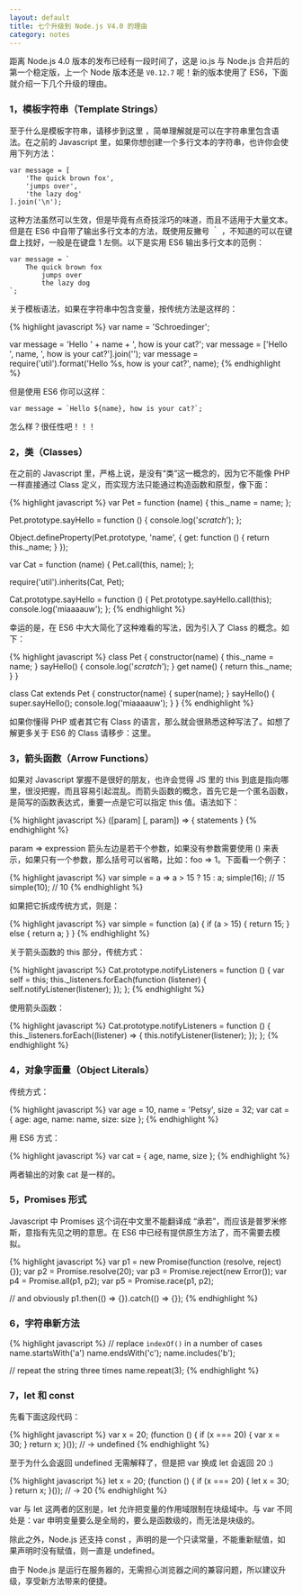 ```yaml
---
layout: default
title: 七个升级到 Node.js V4.0 的理由
category: notes
---
```


距离 Node.js 4.0 版本的发布已经有一段时间了，这是 io.js 与 Node.js 合并后的第一个稳定版，上一个 Node 版本还是 `V0.12.7` 呢！新的版本使用了 ES6，下面就介绍一下几个升级的理由。

### 1，模板字符串（Template Strings）

至于什么是模板字符串，请移步到这里 ，简单理解就是可以在字符串里包含语法。在之前的 Javascript 里，如果你想创建一个多行文本的字符串，也许你会使用下列方法：

    var message = [
        'The quick brown fox',
        'jumps over',
        'the lazy dog'
    ].join('\n');

这种方法虽然可以生效，但是毕竟有点奇技淫巧的味道，而且不适用于大量文本。但是在 ES6 中自带了输出多行文本的方法，既使用反撇号 ｀ ，不知道的可以在键盘上找好，一般是在键盘 1 左侧。以下是实用 ES6 输出多行文本的范例：

    var message = `
        The quick brown fox
            jumps over
            the lazy dog
    `;

关于模板语法，如果在字符串中包含变量，按传统方法是这样的：

{% highlight javascript %}
var name = 'Schroedinger';

var message = 'Hello ' + name + ', how is your cat?';
var message = ['Hello ', name, ', how is your cat?'].join('');
var message = require('util').format('Hello %s, how is your cat?', name);
{% endhighlight %}

但是使用 ES6 你可以这样：

    var message = `Hello ${name}, how is your cat?`;

怎么样？很任性吧！！！

### 2，类（Classes）

在之前的 Javascript 里，严格上说，是没有“类”这一概念的，因为它不能像 PHP 一样直接通过 Class 定义，而实现方法只能通过构造函数和原型，像下面：

{% highlight javascript %}
var Pet = function (name) {
    this._name = name;
};

Pet.prototype.sayHello = function () {
    console.log('*scratch*');
};

Object.defineProperty(Pet.prototype, 'name', {
  get: function () {
    return this._name;
  }
});


var Cat = function (name) {
    Pet.call(this, name);
};

require('util').inherits(Cat, Pet);

Cat.prototype.sayHello = function () {
    Pet.prototype.sayHello.call(this);
    console.log('miaaaauw');
};
{% endhighlight %}

幸运的是，在 ES6 中大大简化了这种难看的写法，因为引入了 Class 的概念。如下：

{% highlight javascript %}
class Pet {
    constructor(name) {
        this._name = name;
    }
    sayHello() {
        console.log('*scratch*');
    }
    get name() {
        return this._name;
    }
}

class Cat extends Pet {
    constructor(name) {
        super(name);
    }
    sayHello() {
        super.sayHello();
        console.log('miaaaauw');
    }
}
{% endhighlight %}

如果你懂得 PHP 或者其它有 Class 的语言，那么就会很熟悉这种写法了。如想了解更多关于 ES6 的 Class 请移步：这里。

### 3，箭头函数（Arrow Functions）

如果对 Javascript 掌握不是很好的朋友，也许会觉得 JS 里的 this 到底是指向哪里，很没把握，而且容易引起混乱。而箭头函数的概念，首先它是一个匿名函数，是简写的函数表达式，重要一点是它可以指定 this 值。语法如下：

{% highlight javascript %}
([param] [, param]) => {
   statements
}
{% endhighlight %}

param => expression
箭头左边是若干个参数，如果没有参数需要使用 () 来表示，如果只有一个参数，那么括号可以省略，比如：foo => 1。下面看一个例子：

{% highlight javascript %}
var simple = a => a > 15 ? 15 : a;
simple(16); // 15
simple(10); // 10
{% endhighlight %}

如果把它拆成传统方式，则是：

{% highlight javascript %}
var simple = function (a) {
    if (a > 15) {
        return 15;
    } else {
        return a;
    }
}
{% endhighlight %}

关于箭头函数的 this 部分，传统方式：

{% highlight javascript %}
Cat.prototype.notifyListeners = function () {
    var self = this;
    this._listeners.forEach(function (listener) {
        self.notifyListener(listener);
    });
};
{% endhighlight %}

使用箭头函数：

{% highlight javascript %}
Cat.prototype.notifyListeners = function () {
    this._listeners.forEach((listener) => {
        this.notifyListener(listener);
    });
};
{% endhighlight %}

### 4，对象字面量（Object Literals）

传统方式：

{% highlight javascript %}
var age = 10, name = 'Petsy', size = 32;
var cat = {
    age: age,
    name: name,
    size: size
};
{% endhighlight %}

用 ES6 方式：

{% highlight javascript %}
var cat = {
    age,
    name,
    size
};
{% endhighlight %}

两者输出的对象 cat 是一样的。

### 5，Promises 形式

Javascript 中 Promises 这个词在中文里不能翻译成 “承若”，而应该是普罗米修斯，意指有先见之明的意思。在 ES6 中已经有提供原生方法了，而不需要去模拟。

{% highlight javascript %}
var p1 = new Promise(function (resolve, reject) {});
var p2 = Promise.resolve(20);
var p3 = Promise.reject(new Error());
var p4 = Promise.all(p1, p2);
var p5 = Promise.race(p1, p2);

// and obviously
p1.then(() => {}).catch(() => {});
{% endhighlight %}

### 6，字符串新方法

{% highlight javascript %}
// replace `indexOf()` in a number of cases
name.startsWith('a')
name.endsWith('c');
name.includes('b');

// repeat the string three times
name.repeat(3);
{% endhighlight %}


### 7，let 和 const

先看下面这段代码：

{% highlight javascript %}
var x = 20;
(function () {
    if (x === 20) {
        var x = 30;
    }
    return x;
}()); // -> undefined
{% endhighlight %}

至于为什么会返回 undefined 无需解释了，但是把 var 换成 let 会返回 20 :)

{% highlight javascript %}
let x = 20;
(function () {
    if (x === 20) {
        let x = 30;
    }
    return x;
}()); // -> 20
{% endhighlight %}

var 与 let 这两者的区别是，let 允许把变量的作用域限制在块级域中。与 var 不同处是：var 申明变量要么是全局的，要么是函数级的，而无法是块级的。

除此之外，Node.js 还支持 const ，声明的是一个只读常量，不能重新赋值，如果声明时没有赋值，则一直是 undefined。

由于 Node.js 是运行在服务器的，无需担心浏览器之间的兼容问题，所以建议升级，享受新方法带来的便捷。
